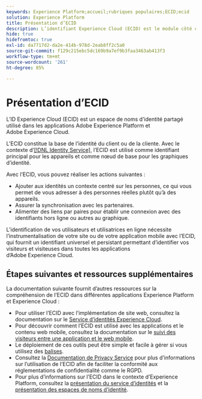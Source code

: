 ```yaml
---
keywords: Experience Platform;accueil;rubriques populaires;ECID;ecid
solution: Experience Platform
title: Présentation d’ECID
description: L’identifiant Experience Cloud (ECID) est le module côté client qui permet d’accéder à la gestion des identités et qui remplit trois fonctions principales.
hide: true
hidefromtoc: true
exl-id: da7717d2-da2e-414b-978d-2eab8ff2c5a0
source-git-commit: f129c215ebc5dc169b9a7ef9b3faa3463ab413f3
workflow-type: tm+mt
source-wordcount: '261'
ht-degree: 85%

---
```


# Présentation d’ECID

L’ID Experience Cloud (ECID) est un espace de noms d’identité partagé utilisé dans les applications Adobe Experience Platform et Adobe Experience Cloud.

L’ECID constitue la base de l’identité du client ou de la cliente. Avec le contexte d’[[!DNL Identity Service]](../home.md), l’ECID est utilisé comme identifiant principal pour les appareils et comme nœud de base pour les graphiques d’identité.

Avec l’ECID, vous pouvez réaliser les actions suivantes :

* Ajouter aux identités un contexte centré sur les personnes, ce qui vous permet de vous adresser à des personnes réelles plutôt qu’à des appareils.
* Assurer la synchronisation avec les partenaires.
* Alimenter des liens par paires pour établir une connexion avec des identifiants hors ligne ou autres au graphique.

L’identification de vos utilisateurs et utilisatrices en ligne nécessite l’instrumentalisation de votre site ou de votre application mobile avec l’ECID, qui fournit un identifiant universel et persistant permettant d’identifier vos visiteurs et visiteuses dans toutes les applications d’Adobe Experience Cloud.

## Étapes suivantes et ressources supplémentaires

La documentation suivante fournit d’autres ressources sur la compréhension de l’ECID dans différentes applications Experience Platform et Experience Cloud :

* Pour utiliser l’ECID avec l’implémentation de site web, consultez la documentation sur le [Service d’identités Experience Cloud](https://experienceleague.adobe.com/docs/id-service/using/home.html?lang=fr).
* Pour découvrir comment l’ECID est utilisé avec les applications et le contenu web mobile, consultez la documentation sur le [suivi des visiteurs entre une application et le web mobile](https://experienceleague.adobe.com/docs/mobile-services/ios/sdk-reference-ios/hybrid-app.html?lang=fr#sdk-reference-ios).
* Le déploiement de ces outils peut être simple et facile à gérer si vous utilisez des [balises](../../tags/home.md).
* Consultez la [Documentation de Privacy Service](../../privacy-service/identity-data.md) pour plus d’informations sur l’utilisation de l’ECID afin de faciliter la conformité aux réglementations de confidentialité comme le RGPD.
* Pour plus d’informations sur l’ECID dans le contexte d’Experience Platform, consultez la [présentation du service d’identités](../home.md) et la [présentation des espaces de noms d’identité](./namespaces.md).
